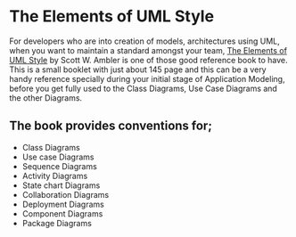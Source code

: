 # The Elements of UML Style

For developers who are into creation of models, architectures using UML, when you want to maintain a standard amongst your team, [The Elements of UML Style](https://www.amazon.com/Elements-UMLTM-2-0-Style-ebook-dp-B00E3UR01K/dp/B00E3UR01K/) by Scott W. Ambler is one of those good reference book to have. This is a small booklet with just about 145 page and this can be a very handy reference specially during your initial stage of Application Modeling, before you get fully used to the Class Diagrams, Use Case Diagrams and the other Diagrams.

## The book provides conventions for;

- Class Diagrams
- Use case Diagrams
- Sequence Diagrams
- Activity Diagrams
- State chart Diagrams
- Collaboration Diagrams
- Deployment Diagrams
- Component Diagrams
- Package Diagrams
